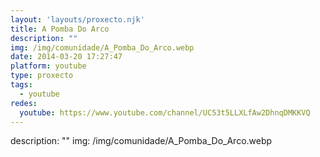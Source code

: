 ```yaml
---
layout: 'layouts/proxecto.njk'
title: A Pomba Do Arco
description: ""
img: /img/comunidade/A_Pomba_Do_Arco.webp
date: 2014-03-20 17:27:47
platform: youtube
type: proxecto
tags:
  - youtube
redes:
  youtube: https://www.youtube.com/channel/UC53t5LLXLfAw2DhnqDMKKVQ
---
```

description: ""
img: /img/comunidade/A_Pomba_Do_Arco.webp
